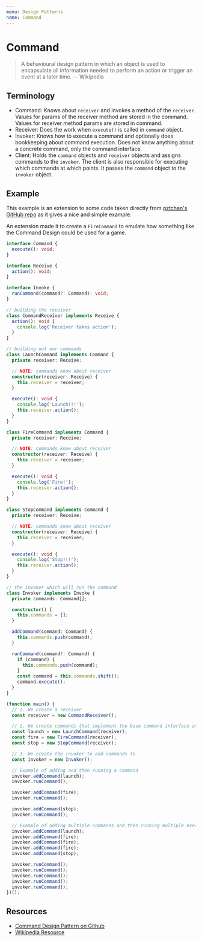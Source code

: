 ```yaml
---
menu: Design Patterns
name: Command
---
```


# Command

> A behavioural design pattern in which an object is used to encapsulate all information needed to perform an action or trigger an event at a later time. -- Wikipedia

## Terminology

- Command: Knows about `receiver` and invokes a method of the `receiver`. Values for params of the receiver method are stored in the command. Values for receiver method params are stored in command.
- Receiver: Does the work when `execute()` is called in `command` object.
- Invoker: Knows how to execute a command and optionally does bookkeeping about command execution. Does not know anything about a concrete command, only the command interface.
- Client: Holds the `command` objects and `receiver` objects and assigns commands to the `invoker`. The client is also responsible for executing which commands at which points. It passes the `command` object to the `invoker` object.

## Example

This example is an extension to some code taken directly from [gztchan's GitHub repo](https://github.com/gztchan/design-patterns-in-typescript/blob/master/command/command.ts) as it gives a nice and simple example.

An extension made it to create a `FireCommand` to emulate how something like the Command Design could be used for a game.

```typescript
interface Command {
  execute(): void;
}

interface Receive {
  action(): void;
}

interface Invoke {
  runCommand(command?: Command): void;
}

// building the receiver
class CommandReceiver implements Receive {
  action(): void {
    console.log('Receiver takes action');
  }
}

// building out our commands
class LaunchCommand implements Command {
  private receiver: Receive;

  // NOTE: commands know about receiver
  constructor(receiver: Receive) {
    this.receiver = receiver;
  }

  execute(): void {
    console.log('Launch!!!');
    this.receiver.action();
  }
}

class FireCommand implements Command {
  private receiver: Receive;

  // NOTE: commands know about receiver
  constructor(receiver: Receive) {
    this.receiver = receiver;
  }

  execute(): void {
    console.log('Fire!');
    this.receiver.action();
  }
}

class StopCommand implements Command {
  private receiver: Receive;

  // NOTE: commands know about receiver
  constructor(receiver: Receive) {
    this.receiver = receiver;
  }

  execute(): void {
    console.log('Stop!!!');
    this.receiver.action();
  }
}

// the invoker which will run the command
class Invoker implements Invoke {
  private commands: Command[];

  constructor() {
    this.commands = [];
  }

  addCommand(command: Command) {
    this.commands.push(command);
  }

  runCommand(command?: Command) {
    if (command) {
      this.commands.push(command);
    }
    const command = this.commands.shift();
    command.execute();
  }
}

(function main() {
  // 1. We create a receiver
  const receiver = new CommandReceiver();

  // 2. We create commands that implement the base command interface and pass the receiver object to the command
  const launch = new LaunchCommand(receiver);
  const fire = new FireCommand(receiver);
  const stop = new StopCommand(receiver);

  // 3. We create the invoker to add commands to
  const invoker = new Invoker();

  // Example of adding and then running a command
  invoker.addCommand(launch);
  invoker.runCommand();

  invoker.addCommand(fire);
  invoker.runCommand();

  invoker.addCommand(stop);
  invoker.runCommand();

  // Example of adding multiple commands and then running multiple executions
  invoker.addCommand(launch);
  invoker.addCommand(fire);
  invoker.addCommand(fire);
  invoker.addCommand(fire);
  invoker.addCommand(stop);

  invoker.runCommand();
  invoker.runCommand();
  invoker.runCommand();
  invoker.runCommand();
  invoker.runCommand();
})();
```

## Resources

- [Command Design Pattern on Github](https://github.com/gztchan/design-patterns-in-typescript/blob/master/command/command.ts)
- [Wikipedia Resource](https://en.wikipedia.org/wiki/Command_pattern)
